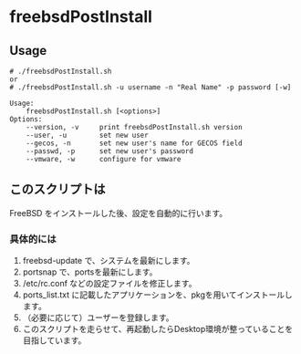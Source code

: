 # freebsdPostInstall

## Usage

    # ./freebsdPostInstall.sh
    or
    # ./freebsdPostInstall.sh -u username -n "Real Name" -p password [-w]

    Usage:
        freebsdPostInstall.sh [<options>]
    Options:
        --version, -v     print freebsdPostInstall.sh version
        --user, -u        set new user
        --gecos, -n       set new user's name for GECOS field
        --passwd, -p      set new user's password
        --vmware, -w      configure for vmware

## このスクリプトは

FreeBSD をインストールした後、設定を自動的に行います。

### 具体的には

1. freebsd-update で、システムを最新にします。
1. portsnap で、portsを最新にします。
1. /etc/rc.conf などの設定ファイルを修正します。
1. ports_list.txt に記載したアプリケーションを、pkgを用いてインストールします。
1. （必要に応じて）ユーザーを登録します。
1. このスクリプトを走らせて、再起動したらDesktop環境が整っていることを目指しています。
